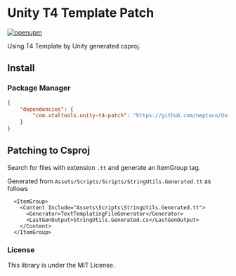 # Unity T4 Template Patch

[![openupm](https://img.shields.io/npm/v/com.xtaltools.unity-t4-patch?label=openupm&registry_uri=https://package.openupm.com)](https://openupm.com/packages/com.xtaltools.unity-t4-patch/)

Using T4 Template by Unity generated csproj.

## Install

### Package Manager

```manifest.json
{
    "dependencies": {
        "com.xtaltools.unity-t4-patch": "https://github.com/neptaco/UnityT4TemplatePatch.git?path=Packages/T4TemplatePatch"
    }
}
```

## Patching to Csproj

Search for files with extension `.tt` and generate an ItemGroup tag.

Generated from `Assets/Scripts/Scripts/StringUtils.Generated.tt` as follows


```Assembly-Csharp.csproj:xml
  <ItemGroup>
    <Content Include="Assets\Scripts\StringUtils.Generated.tt">
      <Generator>TextTemplatingFileGenerator</Generator>
      <LastGenOutput>StringUtils.Generated.cs</LastGenOutput>
    </Content>
  </ItemGroup>
```  


### License

This library is under the MIT License.
